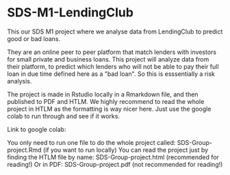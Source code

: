 # SDS-M1-LendingClub
This our SDS M1 project where we analyse data from LendingClub to predict good or bad loans. 

They are an online peer to peer platform that match lenders with investors for small private and business loans. This project will analyze data from their platform, to predict which lenders who will not be able to pay their full loan in due time defined here as a "bad loan". So this is esssentially a risk analysis.

The project is made in Rstudio locally in a Rmarkdown file, and then published to PDF and HTLM. We highly recommend to read the whole project in HTLM as the formatting is way nicer here. Just use the google colab to run through and see if it works. 

Link to google colab:

You only need to run one file to do the whole project called: SDS-Group-project.Rmd (if you want to run locally)
You can read the project just by finding the HTLM file by name: SDS-Group-project.html (recommended for reading!)
Or in PDF: SDS-Group-project.pdf (not recommended for reading!)


